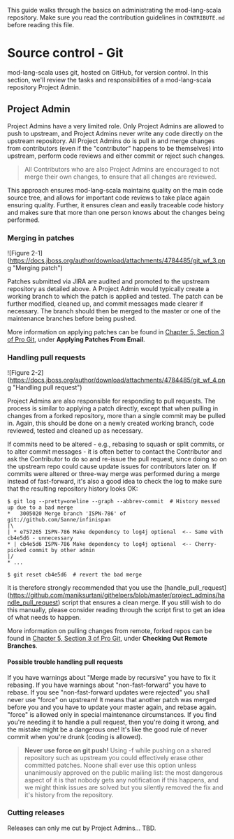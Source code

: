 This guide walks through the basics on administrating the mod-lang-scala repository.
Make sure you read the contribution guidelines in `CONTRIBUTE.md` before reading
this file.

# Source control - Git
mod-lang-scala uses git, hosted on GitHub, for version control. In this section,
we'll review the tasks and responsibilities of a mod-lang-scala repository
Project Admin.

## Project Admin
Project Admins have a very limited role. Only Project Admins are allowed to
push to upstream, and Project Admins never write any code directly on the
upstream repository. All Project Admins do is pull in and merge changes from
contributors (even if the "contributor" happens to be themselves) into
upstream, perform code reviews and either commit or reject such changes.

> All Contributors who are also Project Admins are encouraged to not merge
their own changes, to ensure that all changes are reviewed.

This approach ensures mod-lang-scala maintains quality on the main code source
tree, and allows for important code reviews to take place again ensuring
quality. Further, it ensures clean and easily traceable code history and makes
sure that more than one person knows about the changes being performed.

### Merging in patches

![Figure 2-1]
(https://docs.jboss.org/author/download/attachments/4784485/git_wf_3.png "Merging patch")

Patches submitted via JIRA are audited and promoted to the upstream repository
as detailed above. A Project Admin would typically create a working branch to
which the patch is applied and tested. The patch can be further modified,
cleaned up, and commit messages made clearer if necessary. The branch should
then be merged to the master or one of the maintenance branches before being
pushed.

More information on applying patches can be found in
[Chapter 5, Section 3 of Pro Git](http://progit.org/book/ch5-3.html), under
**Applying Patches From Email**.

### Handling pull requests

![Figure 2-2]
(https://docs.jboss.org/author/download/attachments/4784485/git_wf_4.png "Handling pull request")

Project Admins are also responsible for responding to pull requests. The
process is similar to applying a patch directly, except that when pulling in
changes from a forked repository, more than a single commit may be pulled in.
Again, this should be done on a newly created working branch, code reviewed,
tested and cleaned up as necessary.

If commits need to be altered - e.g., rebasing to squash or split commits, or
to alter commit messages - it is often better to contact the Contributor and
ask the Contributor to do so and re-issue the pull request, since doing so on
the upstream repo could cause update issues for contributors later on. If
commits were altered or three-way merge was performed during a merge instead
of fast-forward, it's also a good idea to check the log to make sure that the
resulting repository history looks OK:

    $ git log --pretty=oneline --graph --abbrev-commit  # History messed up due to a bad merge
    *   3005020 Merge branch 'ISPN-786' of git://github.com/Sanne/infinispan
    |\
    | * e757265 ISPN-786 Make dependency to log4j optional  <-- Same with cb4e5d6 - unnecessary
    * | cb4e5d6 ISPN-786 Make dependency to log4j optional  <-- Cherry-picked commit by other admin
    |/
    * ...

    $ git reset cb4e5d6  # revert the bad merge

It is therefore strongly recommended that you use the [handle_pull_request]
(https://github.com/maniksurtani/githelpers/blob/master/project_admins/handle_pull_request)
script that ensures a clean merge. If you still wish to do this manually,
please consider reading through the script first to get an idea of what needs
to happen.

More information on pulling changes from remote, forked repos can be found in
[Chapter 5, Section 3 of Pro Git](http://progit.org/book/ch5-3.html), under
**Checking Out Remote Branches**.

#### Possible trouble handling pull requests
If you have warnings about "Merge made by recursive" you have to fix it rebasing.
If you have warnings about "non-fast-forward" you have to rebase. If you see
"non-fast-forward updates were rejected" you shall never use "force" on upstream!
It means that another patch was merged before you and you have to update your
master again, and rebase again. "force" is allowed only in special maintenance
circumstances. If you find you're needing it to handle a pull request, then
you're doing it wrong, and the mistake might be a dangerous one! It's like the
good rule of never commit when you're drunk (coding is allowed).

> **Never use force on git push!** Using -f while pushing on a shared repository
such as upstream you could effectively erase other committed patches. Noone
shall ever use this option unless unanimously approved on the public mailing
list: the most dangerous aspect of it is that nobody gets any notification if
this happens, and we might think issues are solved but you silently removed
the fix and it's history from the repository.

### Cutting releases
Releases can only me cut by Project Admins... TBD.
